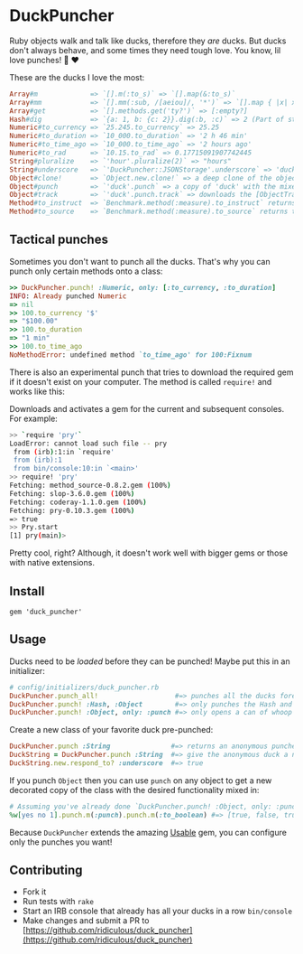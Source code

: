 # DuckPuncher

Ruby objects walk and talk like ducks, therefore they _are_ ducks. But ducks don't always behave, and some times they need
tough love. You know, lil love punches! :punch: :heart:

These are the ducks I love the most:

```ruby
Array#m             => `[].m(:to_s)` => `[].map(&:to_s)` 
Array#mm            => `[].mm(:sub, /[aeiou]/, '*')` => `[].map { |x| x.sub(/[aeiou]/, '*') }` 
Array#get           => `[].methods.get('ty?')` => [:empty?] 
Hash#dig            => `{a: 1, b: {c: 2}}.dig(:b, :c)` => 2 (Part of standard lib in Ruby >= 2.3)
Numeric#to_currency => `25.245.to_currency` => 25.25 
Numeric#to_duration => `10_000.to_duration` => '2 h 46 min'
Numeric#to_time_ago => `10_000.to_time_ago` => '2 hours ago'
Numeric#to_rad      => `10.15.to_rad` => 0.17715091907742445
String#pluralize    => `'hour'.pluralize(2)` => "hours"
String#underscore   => `'DuckPuncher::JSONStorage'.underscore` => 'duck_puncher/json_storage'
Object#clone!       => `Object.new.clone!` => a deep clone of the object (using Marshal.dump)
Object#punch        => `'duck'.punch` => a copy of 'duck' with the mixed String punches
Object#track        => `'duck'.punch.track` => downloads the [ObjectTracker](https://github.com/ridiculous/object_tracker) gem if it's not available and starts tracking this object
Method#to_instruct  => `Benchmark.method(:measure).to_instruct` returns the Ruby VM instruction sequence for the method
Method#to_source    => `Benchmark.method(:measure).to_source` returns the method definition as a string
```

## Tactical punches

Sometimes you don't want to punch all the ducks. That's why you can punch only certain methods onto a class:

```ruby
>> DuckPuncher.punch! :Numeric, only: [:to_currency, :to_duration]
INFO: Already punched Numeric
=> nil
>> 100.to_currency '$'
=> "$100.00"
>> 100.to_duration
=> "1 min"
>> 100.to_time_ago
NoMethodError: undefined method `to_time_ago' for 100:Fixnum
```

There is also an experimental punch that tries to download the required gem if it doesn't exist on your computer. The
method is called `require!` and works like this:

Downloads and activates a gem for the current and subsequent consoles. For example:

```bash
>> `require 'pry'` 
LoadError: cannot load such file -- pry
 from (irb):1:in `require'
 from (irb):1
 from bin/console:10:in `<main>'
>> require! 'pry'
Fetching: method_source-0.8.2.gem (100%)
Fetching: slop-3.6.0.gem (100%)
Fetching: coderay-1.1.0.gem (100%)
Fetching: pry-0.10.3.gem (100%)
=> true
>> Pry.start
[1] pry(main)>
```

Pretty cool, right? Although, it doesn't work well with bigger gems or those with native extensions.

## Install

    gem 'duck_puncher'

## Usage

Ducks need to be _loaded_ before they can be punched! Maybe put this in an initializer:

```ruby
# config/initializers/duck_puncher.rb
DuckPuncher.punch_all!                   #=> punches all the ducks forever
DuckPuncher.punch! :Hash, :Object        #=> only punches the Hash and Object ducks
DuckPuncher.punch! :Object, only: :punch #=> only opens a can of whoop ass! Define one method to rule them all
```

Create a new class of your favorite duck pre-punched:

```ruby
DuckPuncher.punch :String               #=> returns an anonymous punched duck that inherits from String
DuckString = DuckPuncher.punch :String  #=> give the anonymous duck a name, so that you can use it!
DuckString.new.respond_to? :underscore  #=> true
```

If you punch `Object` then you can use `punch` on any object to get a new decorated copy of the class with the desired
functionality mixed in:

```ruby
# Assuming you've already done `DuckPuncher.punch! :Object, only: :punch`
%w[yes no 1].punch.m(:punch).punch.m(:to_boolean) #=> [true, false, true]
```

Because `DuckPuncher` extends the amazing [Usable](https://github.com/ridiculous/usable) gem, you can configure only the punches you want! 

## Contributing

* Fork it
* Run tests with `rake`
* Start an IRB console that already has all your ducks in a row `bin/console`
* Make changes and submit a PR to [https://github.com/ridiculous/duck_puncher](https://github.com/ridiculous/duck_puncher)
